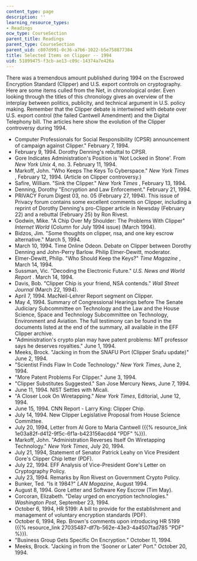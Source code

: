 ```yaml
---
content_type: page
description: ''
learning_resource_types:
- Readings
ocw_type: CourseSection
parent_title: Readings
parent_type: CourseSection
parent_uid: c807d991-0c36-a7b6-1022-b5e758877384
title: Selected Items on Clipper -- 1994
uid: 51899475-f3cb-ae13-c09c-14374a7e426a
---
```


There was a tremendous amount published during 1994 on the Escrowed Encryption Standard (Clipper) and U.S. export controls on cryptography. Here are some items culled from the Net, in chronological order. Even looking through the titles of this chronology gives an overview of the interplay between politics, publicity, and technical argument in U.S. policy making. Remember that the Clipper debate is intertwined with debate over U.S. export control (the failed Cantwell Amendment) and the Digital Telephony bill. The articles here show the evolution of the Clipper controversy during 1994.

*   Computer Professionals for Social Responsibility (CPSR) announcement of campaign against Clipper." February 7, 1994.
*   February 9, 1994. Dorothy Denning's rebuttal to CPSR.
*   Gore Indicates Administration's Position is 'Not Locked in Stone'. From _New York Unix_ 4, no. 3. February 11, 1994.
*   Markoff, John. "Who Keeps The Keys To Cyberspace." _New York Times_ , February 12, 1994. (Article on Clipper controversy.)
*   Safire, William. "Sink the Clipper." _New York Times_ , February 13, 1994.
*   Denning, Dorothy "Encryption and Law Enforcement." February 21, 1994.
*   PRIVACY Forum Digest 03, no. 05 (February 27, 1994). This issue of Privacy forum contains some excellent comments on Clipper, including a reprint of Dorothy Denning's pro-Clipper article in Newsday (February 22) and a rebuttal (February 25) by Ron Rivest.
*   Godwin, Mike. "A Chip Over My Shoulder: The Problems With Clipper" _Internet World_ (Column for July 1994 issue) (March 1994).
*   Bidzos, Jim. "Some thoughts on clipper, nsa, and one key escrow alternative." March 5, 1994.
*   March 10, 1994. Time Online Odeon. Debate on Clipper between Dorothy Denning and John-Perry Barlow. Philip Elmer-Dewitt, moderator.
*   Elmer-Dewitt, Philip. "Who Should Keep the Keys?" _Time Magazine_ , March 14, 1994.
*   Sussman, Vic. "Decoding the Electronic Future." _U.S. News and World Report_ . March 14, 1994.
*   Davis, Bob. "Clipper Chip is your friend, NSA contends." _Wall Street Journal_ (March 22, 1994).
*   April 7, 1994. MacNeil-Lehrer Report segment on Clipper.
*   May 4, 1994. Summary of Congressional Hearings before The Senate Judiciary Subcommittee on Technology and the Law and the House Science, Space and Technology Subcommittee on Technology, Environment and Aviation. The full testimony can be found in the documents listed at the end of the summary, all available in the EFF Clipper archive.
*   "Administration's crypto plan may have patent problems: MIT professor says he deserves royalties." June 1, 1994.
*   Meeks, Brock. "Jacking in from the SNAFU Port (Clipper Snafu update)" June 2, 1994.
*   "Scientist Finds Flaw In Code Technology." _New York Times_, June 2, 1994.
*   "More Patent Problems For Clipper." June 3, 1994.
*   "Clipper Substitutes Suggested." San Jose Mercury News, June 7, 1994.
*   June 11, 1994. NIST Settles with Micali.
*   "A Closer Look On Wiretapping." _New York Times_, Editorial, June 12, 1994.
*   June 15, 1994. CNN Report - Larry King: Clipper Chip.
*   July 14, 1994. New Clipper Legislative Proposal from House Science Committee.
*   July 20, 1994, Letter from Al Gore to Maria Cantwell ({{% resource_link 1e03a82f-d412-9f5c-6f1a-b423156acdd4 "PDF" %}}).
*   Markoff, John. "Administration Reverses Itself On Wiretapping Technology." _New York Times_, July 20, 1994.
*   July 21, 1994, Statement of Senator Patrick Leahy on Vice President Gore's Clipper Chip letter (PDF).
*   July 22, 1994. EFF Analysis of Vice-President Gore's Letter on Cryptography Policy.
*   July 23, 1994. Remarks by Ron Rivest on Government Crypto Policy.
*   Bunker, Ted. "Is it 1984?" _LAN Magazine_, August 1994.
*   August 8, 1994. Gore Letter and Software Key Escrow (Tim May).
*   Corcoran, Elizabeth. "Delay urged on encryption technologies." _Washington Post_, September 23, 1994.
*   October 6, 1994, HR 5199: A bill to provide for the establishment and management of voluntary encryption standards (PDF).
*   October 6, 1994, Rep. Brown's comments upon introducing HR 5199 ({{% resource_link 27035487-df7b-562e-43e3-4a4507fad785 "PDF" %}}).
*   "Business Group Gets Specific On Encryption." October 11, 1994.
*   Meeks, Brock. "Jacking in from the 'Sooner or Later' Port." October 20, 1994.